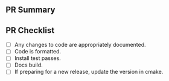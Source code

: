 <!--Provide a general summary of your changes in the title above, for
example "Improve interpToDB routines.".  Please avoid
non-descriptive titles such as "Addresses issue #8576".-->

## PR Summary

<!--Please provide at least 1-2 sentences describing the pull request in
detail.  Why is this change required?  What problem does it solve?-->

<!--If it fixes an open issue, please link to the issue here.-->

## PR Checklist

<!-- Note that some of these check boxes may not apply to all pull requests -->

- [ ] Any changes to code are appropriately documented.
- [ ] Code is formatted.
- [ ] Install test passes.
- [ ] Docs build.
- [ ] If preparing for a new release, update the version in cmake.
